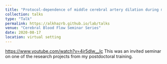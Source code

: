 ```yaml
---
title: "Protocol-dependence of middle cerebral artery dilation during modest hypercapnia"
collection: talks
type: "Talk"
permalink: https://alkhazrb.github.io/lab/talks
venue: "Cerebral Blood Flow Seminar Series"
date: 2020-08-17
location: virtual setting
---
```

https://www.youtube.com/watch?v=4jr5dlw__Ic
This was an invited seminar on one of the research projects from my postdoctoral training.
